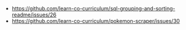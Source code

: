 * https://github.com/learn-co-curriculum/sql-grouping-and-sorting-readme/issues/26
* https://github.com/learn-co-curriculum/pokemon-scraper/issues/30
